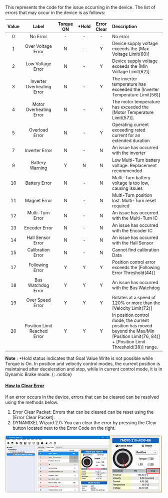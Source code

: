 This represents the code for the issue occurring in the device. The list of errors that may occur in the device is as follows:

| Value |           Label              | Torque ON | *Hold | Error Clear | Description                                                                |
|:-----:|:----------------------------:|:---------:|:-----:|:-----------:|:---------------------------------------------------------------------------|
| 0     | No Error                     | -         | -     | -           | No error                                                                   |
| 1     | Over Voltage Error           | N         | -     | Y           | Device supply voltage exceeds the [Max Voltage Limit(60)]                  |
| 2     | Low Voltage Error            | N         | -     | Y           | Device supply voltage exceeds the [Min Voltage Limit(62)]                  |
| 3     | Inverter Overheating Error   | N         | -     | Y           | The inverter temperature has exceeded the [Inverter Temperature Limit(56)] |
| 4     | Motor Overheating Error      | N         | -     | Y           | The motor temperature has exceeded the [Motor Temperature Limit(57)].      |
| 5     | Overload Error               | N         | -     | Y           | Operating current exceeding rated current for an extended duration         |
| 7     | Inverter Error               | N         | -     | N           | An issue has occurred with the inverter                                    |
| 9     | Battery Warning              | Y         | N     | N           | Low Multi-Turn battery voltage. Replacement recommended                    |
| 10    | Battery Error                | N         | -     | N           | Multi-Turn battery voltage is too low, causing issues                      |
| 11    | Magnet Error                 | N         | -     | N           | Multi-Turn position lost. Multi-Turn reset required                        |
| 12    | Multi-Turn Error             | N         | -     | N           | An issue has occurred with the Multi-Turn IC                               |
| 13    | Encoder Error                | N         | -     | N           | An issue has occurred with the Encoder IC                                  |
| 14    | Hall Sensor Error            | N         | -     | N           | An issue has occurred with the Hall Sensor                                 |
| 15    | Calibration Error            | N         | -     | N           | Cannot find calibration Data                                               |
| 17    | Following Error              | Y         | Y     | Y           | Position control error exceeds the [Following Error Threshold(44)]         |
| 18    | Bus Watchdog Error           | Y         | Y     | Y           | An issue has occurred with the Bus Watchdog                                |
| 19    | Over Speed Error             | Y         | Y     | Y           | Rotates at a speed of 120% or more than the [Velocity Limit(72)]           |
| 20    | Position Limit Reached Error | Y         | Y     | Y           | In position control mode, the current position has moved<br />beyond the Max/Min [Position Limit(76, 84)] + [Position Limit Threshold(38)] range. |


**Note** : *Hold status indicates that Goal Value Write is not possible while Torque is On. In position and velocity control modes, the current position is maintained after deceleration and stop, while in current control mode, it is in Dynamic Brake mode.
{: .notice}


#### [How to Clear Error](#how-to-clear-error)

If an error occurs in the device, errors that can be cleared can be resolved using the methods below. 
1. Error Clear Packet: Errors that can be cleared can be reset using the [Error Clear Packet].
2. DYNAMIXEL Wizard 2.0: You can clear the error by pressing the Clear button located next to the Error Code on the right.


![](/assets/images/dxl/y/clear_error.png)

